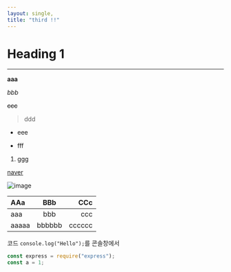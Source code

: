 ```yaml
---
layout: single,
title: "third !!"
---
```


# Heading 1

---

**aaa**

_bbb_

~~ccc~~

> ddd

- eee

* fff

1. ggg

[naver](naver.com)

![image](https://www.pixsy.com/wp-content/uploads/2021/04/edi-libedinsky-1bhp9zBPHVE-unsplash-1-1536x1024.jpeg)

| AAa   |  BBb   |    CCc |
| :---- | :----: | -----: |
| aaa   |  bbb   |    ccc |
| aaaaa | bbbbbb | cccccc |

코드 `console.log("Hello");`를 콘솔창에서

```js
const express = require("express");
const a = 1;
```
